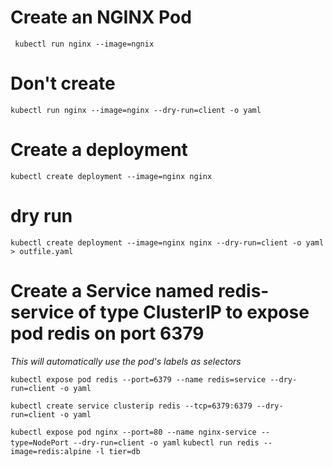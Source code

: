# Create an NGINX Pod
``` kubectl run nginx --image=ngnix```
# Don't create 
```kubectl run nginx --image=nginx --dry-run=client -o yaml```
# Create a deployment
```kubectl create deployment --image=nginx nginx```

# dry run
```kubectl create deployment --image=nginx nginx --dry-run=client -o yaml > outfile.yaml```


# Create a Service named redis-service of type ClusterIP to expose pod redis on port 6379
*This will automatically use the pod's labels as selectors*

```kubectl expose pod redis --port=6379 --name redis=service --dry-run=client -o yaml```

```kubectl create service clusterip redis --tcp=6379:6379 --dry-run=client -o yaml```

```kubectl expose pod nginx --port=80 --name nginx-service --type=NodePort --dry-run=client -o yaml```
```kubectl run redis --image=redis:alpine -l tier=db```
